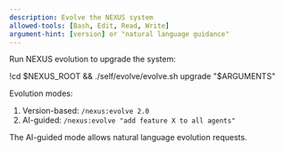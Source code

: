 ```yaml
---
description: Evolve the NEXUS system
allowed-tools: [Bash, Edit, Read, Write]
argument-hint: [version] or "natural language guidance"
---
```


Run NEXUS evolution to upgrade the system:

!cd $NEXUS_ROOT && ./self/evolve/evolve.sh upgrade "$ARGUMENTS"

Evolution modes:
1. Version-based: `/nexus:evolve 2.0`
2. AI-guided: `/nexus:evolve "add feature X to all agents"`

The AI-guided mode allows natural language evolution requests.
